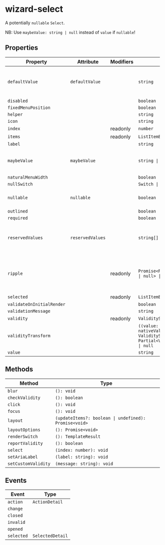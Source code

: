 # wizard-select

A potentially `nullable` `Select`.

NB: Use `maybeValue: string | null` instead of `value` if `nullable`!

## Properties

| Property                  | Attribute        | Modifiers | Type                                             | Default | Description                                      |
|---------------------------|------------------|-----------|--------------------------------------------------|---------|--------------------------------------------------|
| `defaultValue`            | `defaultValue`   |           | `string`                                         | ""      | The default `value` displayed if [[`maybeValue`]] is `null`. |
| `disabled`                |                  |           | `boolean`                                        |         |                                                  |
| `fixedMenuPosition`       |                  |           | `boolean`                                        |         |                                                  |
| `helper`                  |                  |           | `string`                                         |         |                                                  |
| `icon`                    |                  |           | `string`                                         |         |                                                  |
| `index`                   |                  | readonly  | `number`                                         |         |                                                  |
| `items`                   |                  | readonly  | `ListItemBase[]`                                 |         |                                                  |
| `label`                   |                  |           | `string`                                         |         |                                                  |
| `maybeValue`              | `maybeValue`     |           | `string \| null`                                 |         | Replacement for `value`, can only be `null` if [[`nullable`]]. |
| `naturalMenuWidth`        |                  |           | `boolean`                                        |         |                                                  |
| `nullSwitch`              |                  |           | `Switch \| undefined`                            |         |                                                  |
| `nullable`                | `nullable`       |           | `boolean`                                        | false   | Whether [[`maybeValue`]] may be `null`           |
| `outlined`                |                  |           | `boolean`                                        |         |                                                  |
| `required`                |                  |           | `boolean`                                        |         |                                                  |
| `reservedValues`          | `reservedValues` |           | `string[]`                                       | []      | Additional values that cause validation to fail. |
| `ripple`                  |                  | readonly  | `Promise<RippleInterface \| null> \| undefined`  |         | Implement ripple getter for Ripple integration with mwc-formfield |
| `selected`                |                  | readonly  | `ListItemBase \| null`                           |         |                                                  |
| `validateOnInitialRender` |                  |           | `boolean`                                        |         |                                                  |
| `validationMessage`       |                  |           | `string`                                         |         |                                                  |
| `validity`                |                  | readonly  | `ValidityState`                                  |         |                                                  |
| `validityTransform`       |                  |           | `((value: string, nativeValidity: ValidityState) => Partial<ValidityState>) \| null` |         |                                                  |
| `value`                   |                  |           | `string`                                         |         |                                                  |

## Methods

| Method              | Type                                             |
|---------------------|--------------------------------------------------|
| `blur`              | `(): void`                                       |
| `checkValidity`     | `(): boolean`                                    |
| `click`             | `(): void`                                       |
| `focus`             | `(): void`                                       |
| `layout`            | `(updateItems?: boolean \| undefined): Promise<void>` |
| `layoutOptions`     | `(): Promise<void>`                              |
| `renderSwitch`      | `(): TemplateResult`                             |
| `reportValidity`    | `(): boolean`                                    |
| `select`            | `(index: number): void`                          |
| `setAriaLabel`      | `(label: string): void`                          |
| `setCustomValidity` | `(message: string): void`                        |

## Events

| Event      | Type             |
|------------|------------------|
| `action`   | `ActionDetail`   |
| `change`   |                  |
| `closed`   |                  |
| `invalid`  |                  |
| `opened`   |                  |
| `selected` | `SelectedDetail` |
